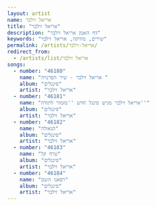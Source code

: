 ```yaml
---
layout: artist
name: אריאל זילבר
title: "אריאל זילבר"
description: "דף האמן אריאל זילבר"
keywords: "שירים, מוזיקה, אריאל זילבר"
permalink: /artists/אריאל-זילבר/
redirect_from:
  - /artists/list/אריאל זילבר
songs:
  - number: "46180"
    name: "אריאל זילבר - שיר הפרנויה "
    album: "סינגלים"
    artist: "אריאל זילבר"
  - number: "46181"
    name: "אריאל זילבר מגיש סינגל חדש ''מזמור לתודה''"
    album: "סינגלים"
    artist: "אריאל זילבר"
  - number: "46182"
    name: "הגאולה"
    album: "סינגלים"
    artist: "אריאל זילבר"
  - number: "46183"
    name: "טרף קל"
    album: "סינגלים"
    artist: "אריאל זילבר"
  - number: "46184"
    name: "רפאנו השם"
    album: "סינגלים"
    artist: "אריאל זילבר"
---
```

